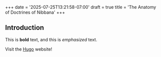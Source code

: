 +++
date = '2025-07-25T13:21:58-07:00'
draft = true
title = 'The Anatomy of Doctrines of Nibbana'
+++

## Introduction

This is **bold** text, and this is *emphasized* text.

Visit the [Hugo](https://gohugo.io) website!